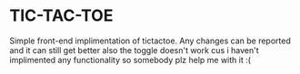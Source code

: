 # TIC-TAC-TOE
Simple front-end implimentation of tictactoe.
Any changes can be reported and it can still get better
also the toggle doesn't work cus i haven't implimented any functionality so somebody plz help me with it :(
